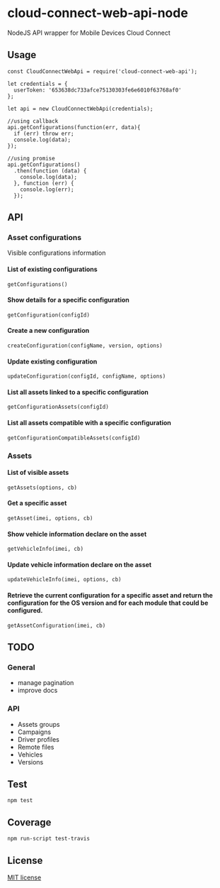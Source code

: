 # cloud-connect-web-api-node

NodeJS API wrapper for Mobile Devices Cloud Connect

## Usage

```
const CloudConnectWebApi = require('cloud-connect-web-api');

let credentials = {
  userToken: '653638dc733afce75130303fe6e6010f63768af0'
};

let api = new CloudConnectWebApi(credentials);

//using callback
api.getConfigurations(function(err, data){
  if (err) throw err;
  console.log(data);
}); 

//using promise
api.getConfigurations()
  .then(function (data) {
    console.log(data);
  }, function (err) {
    console.log(err);
  });
```

## API

### Asset configurations

Visible configurations information

#### List of existing configurations

`getConfigurations()`

#### Show details for a specific configuration

`getConfiguration(configId)`

#### Create a new configuration

`createConfiguration(configName, version, options)`

#### Update existing configuration

`updateConfiguration(configId, configName, options)`

#### List all assets linked to a specific configuration

`getConfigurationAssets(configId)`

#### List all assets compatible with a specific configuration

`getConfigurationCompatibleAssets(configId)`

### Assets

#### List of visible assets

`getAssets(options, cb)`

#### Get a specific asset

`getAsset(imei, options, cb)`

#### Show vehicle information declare on the asset

`getVehicleInfo(imei, cb)`

#### Update vehicle information declare on the asset

`updateVehicleInfo(imei, options, cb)`

#### Retrieve the current configuration for a specific asset and return the configuration for the OS version and for each module that could be configured.

`getAssetConfiguration(imei, cb)`


## TODO

### General

* manage pagination
* improve docs

### API

* Assets groups
* Campaigns 
* Driver profiles 
* Remote files 
* Vehicles 
* Versions 


## Test

```
npm test
```

## Coverage

```
npm run-script test-travis
```


## License

[MIT license](LICENSE)